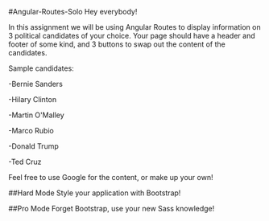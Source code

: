 #Angular-Routes-Solo
Hey everybody!

In this assignment we will be using Angular Routes to display information on 3 political candidates of your choice. Your page should have a header and footer of some kind, and 3 buttons to swap out the content of the candidates. 



Sample candidates:

-Bernie Sanders

-Hilary Clinton

-Martin O'Malley

-Marco Rubio

-Donald Trump

-Ted Cruz



Feel free to use Google for the content, or make up your own!


##Hard Mode
Style your application with Bootstrap!

##Pro Mode
Forget Bootstrap, use your new Sass knowledge!
